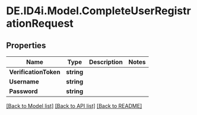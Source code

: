 # DE.ID4i.Model.CompleteUserRegistrationRequest
## Properties

Name | Type | Description | Notes
------------ | ------------- | ------------- | -------------
**VerificationToken** | **string** |  | 
**Username** | **string** |  | 
**Password** | **string** |  | 

[[Back to Model list]](../README.md#documentation-for-models) [[Back to API list]](../README.md#documentation-for-api-endpoints) [[Back to README]](../README.md)

